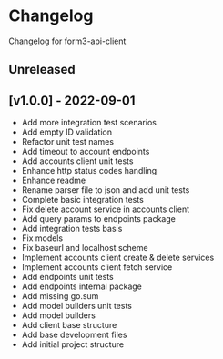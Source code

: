 # Changelog
Changelog for form3-api-client

## Unreleased

## [v1.0.0] - 2022-09-01
- Add more integration test scenarios
- Add empty ID validation
- Refactor unit test names
- Add timeout to account endpoints
- Add accounts client unit tests
- Enhance http status codes handling
- Enhance readme
- Rename parser file to json and add unit tests
- Complete basic integration tests
- Fix delete account service in accounts client
- Add query params to endpoints package
- Add integration tests basis
- Fix models
- Fix baseurl and localhost scheme
- Implement accounts client create & delete services
- Implement accounts client fetch service
- Add endpoints unit tests
- Add endpoints internal package
- Add missing go.sum
- Add model builders unit tests
- Add model builders
- Add client base structure
- Add base development files
- Add initial project structure